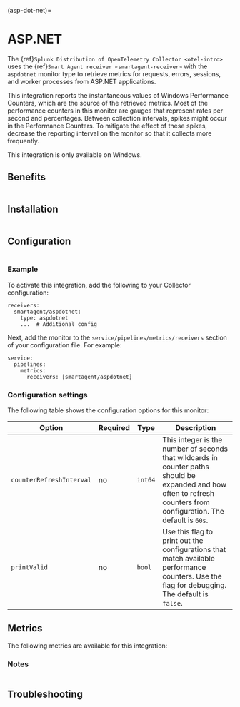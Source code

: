 (asp-dot-net)=

# ASP.NET

<meta name="description" content="Use this Splunk Observability Cloud integration for the ASP.NET app monitor. See benefits, install, configuration, and metrics">

The {ref}`Splunk Distribution of OpenTelemetry Collector <otel-intro>` uses the {ref}`Smart Agent receiver <smartagent-receiver>` with the `aspdotnet` monitor type to retrieve metrics for requests, errors, sessions, and worker processes from ASP.NET applications. 

This integration reports the instantaneous values of Windows Performance Counters, which are the source of the retrieved metrics. Most of the performance counters in this monitor are gauges that represent rates per second and percentages. Between collection intervals, spikes might occur in the Performance Counters. To mitigate the effect of these spikes, decrease the reporting interval on the monitor so that it collects more frequently.

This integration is only available on Windows.

## Benefits

```{include} /_includes/benefits.md
```

## Installation

```{include} /_includes/collector-installation-windows.md
```

## Configuration

```{include} /_includes/configuration.md
```

### Example

To activate this integration, add the following to your Collector configuration:

```
receivers:
  smartagent/aspdotnet:
    type: aspdotnet
    ...  # Additional config
```

Next, add the monitor to the `service/pipelines/metrics/receivers` section of your configuration file. For example:

```
service:
  pipelines:
    metrics:
      receivers: [smartagent/aspdotnet]
```

### Configuration settings

The following table shows the configuration options for this monitor:

| **Option**               | **Required** | **Type** | **Description**                                                                                                                                                      |
|--------------------------|--------------|----------|----------------------------------------------------------------------------------------------------------------------------------------------------------------------|
| `counterRefreshInterval` | no           | `int64`  | This integer is the number of seconds that wildcards in counter paths should be expanded and how often to refresh counters from configuration. The default is `60s`. |
| `printValid`             | no           | `bool`   | Use this flag to print out the configurations that match available performance counters. Use the flag for debugging. The default is `false`.                         |

## Metrics

The following metrics are available for this integration:

<div class="metrics-yaml" url="https://raw.githubusercontent.com/signalfx/signalfx-agent/main/pkg/monitors/aspdotnet/metadata.yaml"></div>

### Notes

```{include} /_includes/metric-defs.md
```

## Troubleshooting

```{include} /_includes/troubleshooting.md
```
